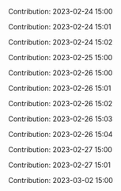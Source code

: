 Contribution: 2023-02-24 15:00

Contribution: 2023-02-24 15:01

Contribution: 2023-02-24 15:02

Contribution: 2023-02-25 15:00

Contribution: 2023-02-26 15:00

Contribution: 2023-02-26 15:01

Contribution: 2023-02-26 15:02

Contribution: 2023-02-26 15:03

Contribution: 2023-02-26 15:04

Contribution: 2023-02-27 15:00

Contribution: 2023-02-27 15:01

Contribution: 2023-03-02 15:00

